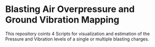 # Blasting Air Overpressure and Ground Vibration Mapping

This repository coints 4 Scripts for visualization and estimation of the Pressure and Vibration levels of a single or multiple blasting charges. 
